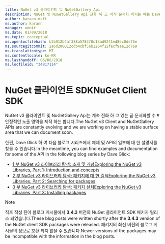 ```yaml
---
title: NuGet v3 클라이언트 및 NuGetGallery Api
description: NuGet 및 NuGetGallery Api 진화 하 고 아직 문서화 하지는 예는 Dave Glick 블로그에서 제공 됩니다.
author: karann-msft
ms.author: karann
manager: unnir
ms.date: 01/09/2018
ms.topic: conceptual
ms.openlocfilehash: b3b912b4af388a578378c15ad9241ed8ec0de75e
ms.sourcegitcommit: 2a6d200012cdb4cbf5ab1264f12fecf9ae12d769
ms.translationtype: MT
ms.contentlocale: ko-KR
ms.lasthandoff: 06/06/2018
ms.locfileid: "34817114"
---
```

# <a name="nuget-client-sdk"></a><span data-ttu-id="e1e0c-103">NuGet 클라이언트 SDK</span><span class="sxs-lookup"><span data-stu-id="e1e0c-103">NuGet Client SDK</span></span>

<span data-ttu-id="e1e0c-104">NuGet v3 클라이언트 및 NuGetGallery Api는 계속 진화 하 고 있는 곧 문서화할 수 म 안정적인 노출 영역을 제작 하는 합니다.</span><span class="sxs-lookup"><span data-stu-id="e1e0c-104">The NuGet v3 Client and NuGetGallery APIs are constantly evolving and we are working on having a stable surface area that we can document soon.</span></span>

<span data-ttu-id="e1e0c-105">한편, Dave Glick 하 여 다음 블로그 시리즈에서 예제 및 API의 일부에 대 한 설명서를 찾을 수 있습니다.</span><span class="sxs-lookup"><span data-stu-id="e1e0c-105">In the meantime, you can find examples and documentation for some of the API in the following blog series by Dave Glick:</span></span>

- [<span data-ttu-id="e1e0c-106">1 부 NuGet v3 라이브러리 탐색: 소개 및 개념</span><span class="sxs-lookup"><span data-stu-id="e1e0c-106">Exploring the NuGet v3 Libraries, Part 1: Introduction and concepts</span></span>](http://daveaglick.com/posts/exploring-the-nuget-v3-libraries-part-1)
- [<span data-ttu-id="e1e0c-107">2 부 NuGet v3 라이브러리 탐색: 패키지에 대 한 검색</span><span class="sxs-lookup"><span data-stu-id="e1e0c-107">Exploring the NuGet v3 Libraries, Part 2: Searching for packages</span></span>](http://daveaglick.com/posts/exploring-the-nuget-v3-libraries-part-2)
- [<span data-ttu-id="e1e0c-108">3 부 NuGet v3 라이브러리 탐색: 패키지 설치</span><span class="sxs-lookup"><span data-stu-id="e1e0c-108">Exploring the NuGet v3 Libraries, Part 3: Installing packages</span></span>](http://daveaglick.com/posts/exploring-the-nuget-v3-libraries-part-3)

> [!Note]
> <span data-ttu-id="e1e0c-109">직후 작성 된이 블로그 게시물에서 **3.4.3** 버전의 NuGet 클라이언트 SDK 패키지 릴리스 되었습니다.</span><span class="sxs-lookup"><span data-stu-id="e1e0c-109">These blog posts were written shortly after the **3.4.3** version of the NuGet client SDK packages were released.</span></span>
> <span data-ttu-id="e1e0c-110">패키지의 최신 버전의 블로그 게시물의 정보로 호환 되지 않을 수 있습니다.</span><span class="sxs-lookup"><span data-stu-id="e1e0c-110">Newer versions of the packages may be incompatible with the information in the blog posts.</span></span>
